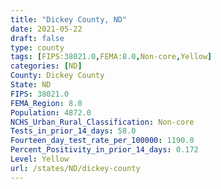 ```yaml
---
title: "Dickey County, ND"
date: 2021-05-22
draft: false
type: county
tags: [FIPS:38021.0,FEMA:8.0,Non-core,Yellow]
categories: [ND]
County: Dickey County
State: ND
FIPS: 38021.0
FEMA_Region: 8.0
Population: 4872.0
NCHS_Urban_Rural_Classification: Non-core
Tests_in_prior_14_days: 58.0
Fourteen_day_test_rate_per_100000: 1190.0
Percent_Positivity_in_prior_14_days: 0.172
Level: Yellow
url: /states/ND/dickey-county
---
```



